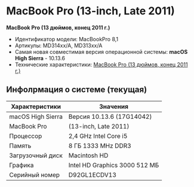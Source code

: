 # MacBook Pro (13-inch, Late 2011)

**MacBook Pro (13 дюймов, конец 2011 г.)**
- Идентификатор модели: MacBookPro 8,1
- Артикулы: MD314xx/A, MD313xx/A
- Самая новая совместимая версия операционной системы: **macOS High Sierra** - 10.13.6
- Технические характеристики: [MacBook Pro (13 дюймов, конец 2011 г.)](https://support.apple.com/ru-ru/111341)


## Инфолрмация о системе (текущая)

Характеристики | Значения
--- | ---
macOS High Sierra | Версия 10.13.6 (17G14042)
MacBook Pro | (13-inch, Late 2011)
Процессор | 2,4 GHz Intel Core i5
Память | 8 ГБ 1333 MHz DDR3
Загрузочный диск | Macintosh HD
Графика | Intel HD Graphics 3000 512 МБ
Серийный номер | D92GL1ECDV13
